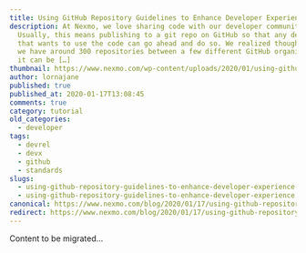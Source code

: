 ```yaml
---
title: Using GitHub Repository Guidelines to Enhance Developer Experience
description: At Nexmo, we love sharing code with our developer communities.
  Usually, this means publishing to a git repo on GitHub so that any developer
  that wants to use the code can go ahead and do so. We realized though that now
  we have around 300 repositories between a few different GitHub organizations,
  it can be […]
thumbnail: https://www.nexmo.com/wp-content/uploads/2020/01/using-github-repository-guidelines-to-enhance-developer-experience.png
author: lornajane
published: true
published_at: 2020-01-17T13:08:45
comments: true
category: tutorial
old_categories:
  - developer
tags:
  - devrel
  - devx
  - github
  - standards
slugs:
  - using-github-repository-guidelines-to-enhance-developer-experience-dr
  - using-github-repository-guidelines-to-enhance-developer-experience
canonical: https://www.nexmo.com/blog/2020/01/17/using-github-repository-guidelines-to-enhance-developer-experience-dr
redirect: https://www.nexmo.com/blog/2020/01/17/using-github-repository-guidelines-to-enhance-developer-experience-dr
---
```

Content to be migrated...